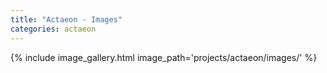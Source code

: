 ```yaml
---
title: "Actaeon - Images"
categories: actaeon
---
```



{% include image_gallery.html image_path='projects/actaeon/images/' %}